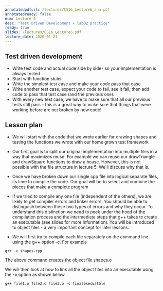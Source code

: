 ```yaml
---
annotatedpdfurl: /lectures/CS16_Lecture6_ann.pdf
annotatedready: false
num: Lecture 6
desc: "Test Driven Development + lab02 practice"
ready: true
slides: /lectures/CS16_Lecture6.pdf
lecture_date: 2020-01-23
---
```





## Test driven development

* Write test code and actual code side by side- so your implementation is always tested
* Start with function stubs
* Write the simplest test case and make your code pass that case
* Write another test case, expect your code to fail, see it fail, then add code to pass that test case (and the previous one).
* With every new test case, we have to make sure that all our previous tests still pass - this is a great way to make sure that things that were working before are not broken by new code!



## Lesson plan

* We will start with the code that we wrote earlier for drawing shapes and testing the functions we wrote with our home grown test framework
* Our first goal is to split our original implementation into multiple files in a way that maximizes reuse. For example we can reuse our drawTriangle and drawSquare functions to draw a house. However, this is not possible with the file structure in lecture 5. We'll discuss why that is.

* Once we have broken down our single cpp file into logical separate files, its time to compile the code. Our goal will be to select and combine the pieces that make a complete program

* If we tried to compile any one file (independent of the others), we are likely to get compiler errors and linker errors. You should be able to distinguish between these two types of errors and why they occur. To understand this distinction we need to peek under the hood of the compilation process and the intermediate steps that g++ takes to create an executable (see slides for more information). You will be introduced to object files - a very important concept for later lessons.

* We will first try to compile each file separately on the command line using the g++ option -c. For example

```
g++ -c shapes.cpp
```
The above command creates the object file shapes.o

We will then look at how to link all the object files into an executable using the -o option as shown below

```
g++ file1.o file2.o file3.o -o finalexecuatble
```








